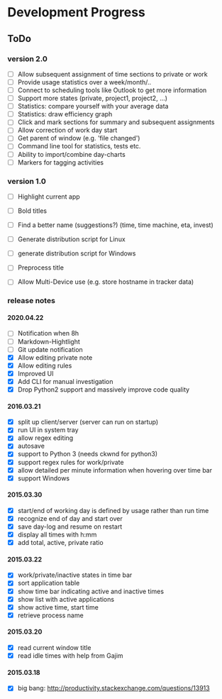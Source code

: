 # Development Progress

## ToDo

### version 2.0
- [ ] Allow subsequent assignment of time sections to private or work
- [ ] Provide usage statistics over a week/month/..
- [ ] Connect to scheduling tools like Outlook to get more information
- [ ] Support more states (private, project1, project2, ...)
- [ ] Statistics: compare yourself with your average data
- [ ] Statistics: draw efficiency graph
- [ ] Click and mark sections for summary and subsequent assignments
- [ ] Allow correction of work day start
- [ ] Get parent of window (e.g. 'file changed')
- [ ] Command line tool for statistics, tests etc.
- [ ] Ability to import/combine day-charts
- [ ] Markers for tagging activities

### version 1.0
- [ ] Highlight current app
- [ ] Bold titles
- [ ] Find a better name (suggestions?) (time, time machine, eta, invest)
- [ ] Generate distribution script for Linux
- [ ] generate distribution script for Windows
- [ ] Preprocess title
- [ ] Allow Multi-Device use (e.g. store hostname in tracker data)


### release notes

#### 2020.04.22
- [ ] Notification when 8h
- [ ] Markdown-Hightlight
- [ ] Git update notification
- [x] Allow editing private note
- [x] Allow editing rules
- [x] Improved UI
- [x] Add CLI for manual investigation
- [x] Drop Python2 support and massively improve code quality

#### 2016.03.21
- [x] split up client/server (server can run on startup)
- [x] run UI in system tray
- [x] allow regex editing
- [x] autosave
- [x] support to Python 3 (needs ckwnd for python3)
- [x] support regex rules for work/private
- [x] allow detailed per minute information when hovering over time bar
- [x] support Windows

#### 2015.03.30
- [x] start/end of working day is defined by usage rather than run time
- [x] recognize end of day and start over
- [x] save day-log and resume on restart
- [x] display all times with h:mm
- [x] add total, active, private ratio

#### 2015.03.22
- [x] work/private/inactive states in time bar
- [x] sort application table
- [x] show time bar indicating active and inactive times
- [x] show list with active applications
- [x] show active time, start time
- [x] retrieve process name

#### 2015.03.20
- [x] read current window title
- [x] read idle times with help from Gajim

#### 2015.03.18
- [X] big bang: http://productivity.stackexchange.com/questions/13913

